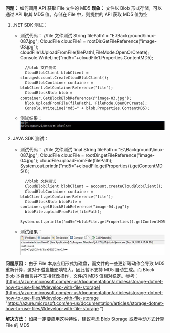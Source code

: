 **问题：** 如何调用 API 获取 File 文件的 MD5
**现象：** 文件以 Blob 形式存储，可以通过 API 取其 MD5 值。存储在 File 中，则提供的 API 获取 MD5 值为空
1. .NET SDK 测试：
	- 测试代码：
			//file 文件测试
			String filePath1 = "E:\\Background\\linux-087.jpg";
			CloudFile cloudFile1 = rootDir.GetFileReference("image-03.jpg");
			cloudFile1.UploadFromFile(filePath1,FileMode.OpenOrCreate);   
			Console.WriteLine("md5="+cloudFile1.Properties.ContentMD5);
			
			//blob 文件测试
			CloudBlobClient blobClient = storageAccount.CreateCloudBlobClient();
			CloudBlobContainer container = blobClient.GetContainerReference("file");
			CloudBlockBlob blob = container.GetBlockBlobReference(@"image-03.jpg");
			blob.UploadFromFile(filePath1, FileMode.OpenOrCreate);
			Console.WriteLine("md5=" + blob.Properties.ContentMD5);

	- 测试结果：
	![.net-test-result](media\aog-api-md5\net-test-result.png ".net-test-result")

2. JAVA SDK 测试：
	- 测试代码：	
    		//file 文件测试
    		final String filePath = "E:\\Background\\linux-087.jpg";
    		CloudFile cloudFile = rootDir.getFileReference("image-04.jpg");
    		cloudFile.uploadFromFile(filePath); 
    		System.out.println("md5="+cloudFile.getProperties().getContentMD5());
    		
    		//blob 文件测试
    		CloudBlobClient blobClient = account.createCloudBlobClient();
    		CloudBlobContainer container = blobClient.getContainerReference("file");
    		CloudBlockBlob blobFile = container.getBlockBlobReference("image-04.jpg");
    		blobFile.uploadFromFile(filePath);
    		System.out.println("md5="+blobFile.getProperties().getContentMD5());
 
	- 测试结果：
	![java-test-result](media\aog-api-md5\java-test-result.png "java-test-result")


**问题原因：** 由于 File 本身应用形式为磁盘，而文件的一些更新等动作会导致 MD5 重新计算，这对于磁盘能影响较大，因此暂不支持 MD5 自动生成。而 Block Blob 本身而言并不支持修改操作，文件的 MD5 值相对稳定。参考：[https://azure.microsoft.com/en-us/documentation/articles/storage-dotnet-how-to-use-files/#develop-with-file-storage](https://azure.microsoft.com/en-us/documentation/articles/storage-dotnet-how-to-use-files/#develop-with-file-storage  "https://azure.microsoft.com/en-us/documentation/articles/storage-dotnet-how-to-use-files/#develop-with-file-storage ") 

**解决方法：** 如果一定要应用这种特性，建议考虑 Blob Storage 或者手动方式计算 File 的 MD5


